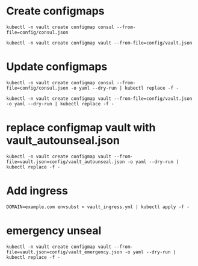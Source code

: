 # Create configmaps
```
kubectl -n vault create configmap consul --from-file=config/consul.json

kubectl -n vault create configmap vault --from-file=config/vault.json
```

# Update configmaps
```
kubectl -n vault create configmap consul --from-file=config/consul.json -o yaml --dry-run | kubectl replace -f -

kubectl -n vault create configmap vault --from-file=config/vault.json -o yaml --dry-run | kubectl replace -f -
```

# replace configmap vault with vault_autounseal.json
```
kubectl -n vault create configmap vault --from-file=vault.json=config/vault_autounseal.json -o yaml --dry-run | kubectl replace -f -
```

# Add ingress
```
DOMAIN=example.com envsubst < vault_ingress.yml | kubectl apply -f -
```

# emergency unseal
```
kubectl -n vault create configmap vault --from-file=vault.json=config/vault_emergency.json -o yaml --dry-run | kubectl replace -f -
```
